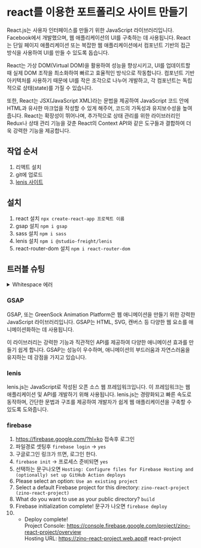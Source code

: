 # react를 이용한 포트폴리오 사이트 만들기

React.js는 사용자 인터페이스를 만들기 위한 JavaScript 라이브러리입니다. Facebook에서 개발했으며, 웹 애플리케이션의 UI를 구축하는 데 사용됩니다. React는 단일 페이지 애플리케이션 또는 복잡한 웹 애플리케이션에서 컴포넌트 기반의 접근 방식을 사용하여 UI를 만들 수 있도록 돕습니다.

React는 가상 DOM(Virtual DOM)을 활용하여 성능을 향상시키고, UI를 업데이트할 때 실제 DOM 조작을 최소화하여 빠르고 효율적인 방식으로 작동합니다. 컴포넌트 기반 아키텍처를 사용하기 때문에 UI를 작은 조각으로 나누어 개발하고, 각 컴포넌트는 독립적으로 상태(state)를 가질 수 있습니다.

또한, React는 JSX(JavaScript XML)라는 문법을 제공하여 JavaScript 코드 안에 HTML과 유사한 마크업을 작성할 수 있게 해주어, 코드의 가독성과 유지보수성을 높여줍니다. React는 확장성이 뛰어나며, 추가적으로 상태 관리를 위한 라이브러리인 Redux나 상태 관리 기능을 갖춘 React의 Context API와 같은 도구들과 결합하여 더욱 강력한 기능을 제공합니다.
   

## 작업 순서   

1. 리액트 설치   
2. git에 업로드   
3. [lenis 사이트](https://github.com/studio-freight/lenis)   

## 설치   

1. react 설치 `npx create-react-app 프로젝트 이름`   
2. gsap 설치 `npm i gsap`   
3. sass 설치 `npm i sass`   
4. lenis 설치 `npm i @studio-freight/lenis`   
5. react-router-dom 설치 `npm i react-router-dom`   

## 트러블 슈팅   

<details>   
<summary>Whitespace 에러 </summary>   
유닉스 시스템에서는 한 줄의 끝이 LF(Line Feed)로 이루어지는 반면,   
윈도우에서는 줄 하나가 CR(Carriage Return)와 LF(Line Feed), 즉 CRLF로 이루어지는데   
Git이 이 둘 중 어느 쪽을 선택할지 혼란이 온 것이다!   

해결방법     
`git config --global core.autocrlf true // 시스템 전체에 적용`     
`git config core.autocrlf true // 해당 프로젝트에만 적용`   

</details>   

### GSAP   

GSAP, 또는 GreenSock Animation Platform은 웹 애니메이션을 만들기 위한 강력한 JavaScript 라이브러리입니다. GSAP는 HTML, SVG, 캔버스 등 다양한 웹 요소를 애니메이션화하는 데 사용됩니다.   

이 라이브러리는 강력한 기능과 직관적인 API를 제공하여 다양한 애니메이션 효과를 만들기 쉽게 합니다. GSAP는 성능이 우수하며, 애니메이션의 부드러움과 자연스러움을 유지하는 데 강점을 가지고 있습니다.   

### lenis   

lenis.js는 JavaScript로 작성된 오픈 소스 웹 프레임워크입니다. 이 프레임워크는 웹 애플리케이션 및 API를 개발하기 위해 사용됩니다. lenis.js는 경량화되고 빠른 속도로 동작하며, 간단한 문법과 구조를 제공하여 개발자가 쉽게 웹 애플리케이션을 구축할 수 있도록 도와줍니다.   

### firebase   
1. https://firebase.google.com/?hl=ko 접속후 로그인     
2. 파일경로 셋팅후 `firebase login` -> `yes`   
3. 구글로그인 링크가 뜨면, 로그인 한다.   
4. `firebase init` -> 프로세스 준비되면 `yes`    
5. 선택하는 문구나오면  `Hosting: Configure files for Firebase Hosting and (optionally) set up GitHub Action deploys`   
6. Please select an option: `Use an existing project`   
7. Select a default Firebase project for this directory: `zino-react-project (zino-react-project)`   
8. What do you want to use as your public directory? `build`   
9. Firebase initialization complete! 문구가 나오면 `firebase deploy`  
10. +  Deploy complete!   
Project Console: https://console.firebase.google.com/project/zino-react-project/overview  
Hosting URL: https://zino-react-project.web.app#   r e a c t - p r o j e c t    
 
 
